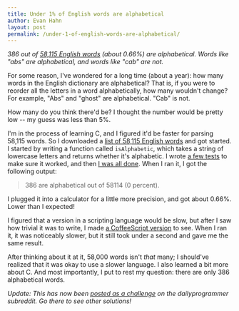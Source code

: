 ```yaml
---
title: Under 1% of English words are alphabetical
author: Evan Hahn
layout: post
permalink: /under-1-of-english-words-are-alphabetical/
---
```

*386 out of [58,115 English words](http://www.mieliestronk.com/wordlist.html) (about 0.66%) are alphabetical. Words like "abs" are alphabetical, and words like "cab" are not.*

For some reason, I've wondered for a long time (about a year): how many words in the English dictionary are alphabetical? That is, if you were to reorder all the letters in a word alphabetically, how many wouldn't change? For example, "Abs" and "ghost" are alphabetical. "Cab" is not.

How many do you think there'd be? I thought the number would be pretty low -- my guess was less than 5%.

I'm in the process of learning C, and I figured it'd be faster for parsing 58,115 words. So I downloaded a [list of 58,115 English words](http://www.mieliestronk.com/wordlist.html) and got started. I started by writing a function called `isAlphabetic`, which takes a string of lowercase letters and returns whether it's alphabetic. I wrote [a few tests](https://github.com/EvanHahn/Alphabetical-words/blob/2cd988e2dc5f4a56e68021f6c610d8f827c6c5de/alpha.c#L19) to make sure it worked, and then [I was all done](https://github.com/EvanHahn/Alphabetical-words/blob/master/alpha.c). When I ran it, I got the following output:

> 386 are alphabetical out of 58114 (0 percent).

I plugged it into a calculator for a little more precision, and got about 0.66%. Lower than I expected!

I figured that a version in a scripting language would be slow, but after I saw how trivial it was to write, I made [a CoffeeScript version](https://github.com/EvanHahn/Alphabetical-words/blob/master/alpha.coffee) to see. When I ran it, it was noticeably slower, but it still took under a second and gave me the same result.

After thinking about it at it, 58,000 words isn't _that_ many; I should've realized that it was okay to use a slower language. I also learned a bit more about C. And most importantly, I put to rest my question: there are only 386 alphabetical words.

_Update: This has now been [posted as a challenge](http://www.reddit.com/r/dailyprogrammer/comments/101m7y/9172012_challenge_99_easy_words_with_letters_in/) on the dailyprogrammer subreddit. Go there to see other solutions!_
